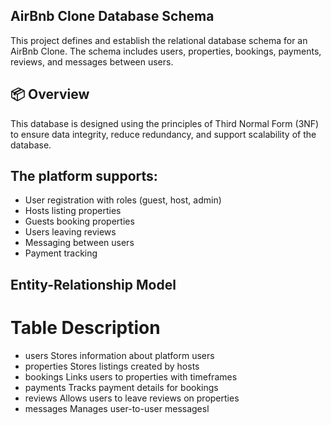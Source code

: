 ## AirBnb Clone Database Schema

This project defines and establish the relational database schema for an AirBnb Clone. The schema includes users, properties, bookings, payments, reviews, and messages between users.

## 📦 Overview

This database is designed using the principles of Third Normal Form (3NF) to ensure data integrity, reduce redundancy, and support scalability of the database.

## The platform supports:

- User registration with roles (guest, host, admin)
- Hosts listing properties
- Guests booking properties
- Users leaving reviews
- Messaging between users
- Payment tracking

## Entity-Relationship Model

# Table	Description
* users	Stores information about platform users
* properties	Stores listings created by hosts
* bookings	Links users to properties with timeframes
* payments	Tracks payment details for bookings
* reviews	Allows users to leave reviews on properties
* messages	Manages user-to-user messagesl